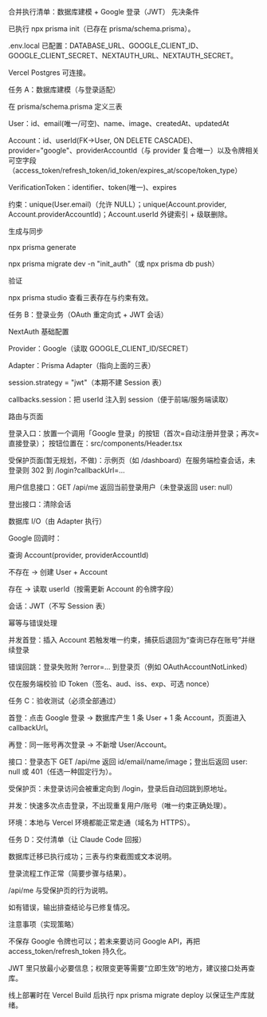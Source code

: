 合并执行清单：数据库建模 + Google 登录（JWT）
先决条件

已执行 npx prisma init（已存在 prisma/schema.prisma）。

.env.local 已配置：DATABASE_URL、GOOGLE_CLIENT_ID、GOOGLE_CLIENT_SECRET、NEXTAUTH_URL、NEXTAUTH_SECRET。

Vercel Postgres 可连接。

任务 A：数据库建模（与登录适配）

在 prisma/schema.prisma 定义三表

User：id、email(唯一/可空)、name、image、createdAt、updatedAt

Account：id、userId(FK→User, ON DELETE CASCADE)、provider="google"、providerAccountId（与 provider 复合唯一）以及令牌相关可空字段（access_token/refresh_token/id_token/expires_at/scope/token_type）

VerificationToken：identifier、token(唯一)、expires

约束：unique(User.email)（允许 NULL）；unique(Account.provider, Account.providerAccountId)；Account.userId 外键索引 + 级联删除。

生成与同步

npx prisma generate

npx prisma migrate dev -n "init_auth"（或 npx prisma db push）

验证

npx prisma studio 查看三表存在与约束有效。

任务 B：登录业务（OAuth 重定向式 + JWT 会话）

NextAuth 基础配置

Provider：Google（读取 GOOGLE_CLIENT_ID/SECRET）

Adapter：Prisma Adapter（指向上面的三表）

session.strategy = "jwt"（本期不建 Session 表）

callbacks.session：把 userId 注入到 session（便于前端/服务端读取）

路由与页面

登录入口：放置一个调用「Google 登录」的按钮（首次=自动注册并登录；再次=直接登录）； 按钮位置在：src/components/Header.tsx 

受保护页面(暂无规划，不做)：示例页（如 /dashboard）在服务端检查会话，未登录则 302 到 /login?callbackUrl=...

用户信息接口：GET /api/me 返回当前登录用户（未登录返回 user: null）

登出接口：清除会话

数据库 I/O（由 Adapter 执行）

Google 回调时：

查询 Account(provider, providerAccountId)

不存在 → 创建 User + Account

存在 → 读取 userId（按需更新 Account 的令牌字段）

会话：JWT（不写 Session 表）

幂等与错误处理

并发首登：插入 Account 若触发唯一约束，捕获后退回为“查询已存在账号”并继续登录

错误回跳：登录失败附 ?error=... 到登录页（例如 OAuthAccountNotLinked）

仅在服务端校验 ID Token（签名、aud、iss、exp、可选 nonce）

任务 C：验收测试（必须全部通过）

首登：点击 Google 登录 → 数据库产生 1 条 User + 1 条 Account，页面进入 callbackUrl。

再登：同一账号再次登录 → 不新增 User/Account。

接口：登录态下 GET /api/me 返回 id/email/name/image；登出后返回 user: null 或 401（任选一种固定行为）。

受保护页：未登录访问会被重定向到 /login，登录后自动回跳到原地址。

并发：快速多次点击登录，不出现重复用户/账号（唯一约束正确处理）。

环境：本地与 Vercel 环境都能正常走通（域名为 HTTPS）。

任务 D：交付清单（让 Claude Code 回报）

数据库迁移已执行成功；三表与约束截图或文本说明。

登录流程工作正常（简要步骤与结果）。

/api/me 与受保护页的行为说明。

如有错误，输出排查结论与已修复情况。

注意事项（实现策略）

不保存 Google 令牌也可以；若未来要访问 Google API，再把 access_token/refresh_token 持久化。

JWT 里只放最小必要信息；权限变更等需要“立即生效”的地方，建议接口处再查库。

线上部署时在 Vercel Build 后执行 npx prisma migrate deploy 以保证生产库就绪。